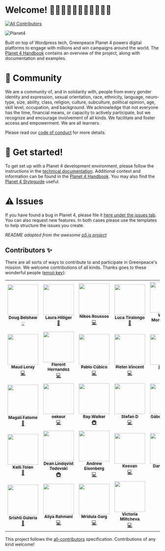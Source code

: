 # Welcome! 👋👋🏿👋🏽👋🏻👋🏾👋🏼
<!-- ALL-CONTRIBUTORS-BADGE:START - Do not remove or modify this section -->
[![All Contributors](https://img.shields.io/badge/all_contributors-32-orange.svg)](#contributors)
<!-- ALL-CONTRIBUTORS-BADGE:END -->

![Planet4](./planet4.png)

Built on top of Wordpress tech, Greenpeace Planet 4 powers digital platforms to engage with millions and win campaigns around the world. The [Planet 4 Handbook](https://planet4.greenpeace.org/) contains an overview of the project, along with documentation and examples.

# 👥 Community
We are a community of, and in solidarity with, people from every gender identity and expression, sexual orientation, race, ethnicity, language, neuro-type, size, ability, class, religion, culture, subculture, political opinion, age, skill level, occupation, and background. We acknowledge that not everyone has the time, financial means, or capacity to actively participate, but we recognize and encourage involvement of all kinds. We facilitate and foster access and empowerment. We are all learners.

Please read our [code of conduct](https://github.com/greenpeace/planet4/blob/master/CODE_OF_CONDUCT.md) for more details.

# 🤖 Get started!
To get set up with a Planet 4 development environment, please follow the instructions in the [technical documentation](https://support.greenpeace.org/planet4/development/installation). Additional context and information can be found in the [Planet 4 Handbook](https://planet4.greenpeace.org/). You may also find the [Planet 4 Styleguide](https://planet4.greenpeace.org/styleguide/) useful.

# ⚠️ Issues
If you have found a bug in Planet 4, please file it [here under the issues tab](https://github.com/greenpeace/planet4/issues). You can also request new features. In both cases please use the templates to help structure the issues you create.

*README adapted from the awesome [p5.js project](https://github.com/processing/p5.js)*

## Contributors ✨
There are all sorts of ways to contribute to and participate in Greenpeace's mission. We welcome contributions of all kinds. 
Thanks goes to these wonderful people ([emoji key](https://allcontributors.org/docs/en/emoji-key)):

<!-- ALL-CONTRIBUTORS-LIST:START - Do not remove or modify this section -->
<!-- prettier-ignore-start -->
<!-- markdownlint-disable -->
<table>
  <tr>
    <td align="center"><a href="http://dougbelshaw.com"><img src="https://avatars1.githubusercontent.com/u/2429426?v=4?s=100" width="100px;" alt=""/><br /><sub><b>Doug Belshaw</b></sub></a><br /><a href="#example-dajbelshaw" title="Examples">💡</a></td>
    <td align="center"><a href="http://www.laurahilliger.com"><img src="https://avatars0.githubusercontent.com/u/539017?v=4?s=100" width="100px;" alt=""/><br /><sub><b>Laura Hilliger</b></sub></a><br /><a href="#ideas-LauraHilliger" title="Ideas, Planning, & Feedback">🤔</a></td>
    <td align="center"><a href="https://roussos.cc"><img src="https://avatars1.githubusercontent.com/u/939357?v=4?s=100" width="100px;" alt=""/><br /><sub><b>Nikos Roussos</b></sub></a><br /><a href="https://github.com/greenpeace/planet4/commits?author=comzeradd" title="Code">💻</a></td>
    <td align="center"><a href="http://about.me/ilbrizzo"><img src="https://avatars0.githubusercontent.com/u/19947754?v=4?s=100" width="100px;" alt=""/><br /><sub><b>Luca Tiralongo</b></sub></a><br /><a href="#talk-IlBrizzo" title="Talks">📢</a></td>
    <td align="center"><a href="http://www.goldboroughstudio.com"><img src="https://avatars3.githubusercontent.com/u/34244772?v=4?s=100" width="100px;" alt=""/><br /><sub><b>William Morris-Julien</b></sub></a><br /><a href="#design-WillMorrisJulien" title="Design">🎨</a></td>
    <td align="center"><a href="http://www.ilovephp.net"><img src="https://avatars3.githubusercontent.com/u/5357471?v=4?s=100" width="100px;" alt=""/><br /><sub><b>Sagar Deshmukh</b></sub></a><br /><a href="https://github.com/greenpeace/planet4/commits?author=sagarsdeshmukh" title="Code">💻</a></td>
    <td align="center"><a href="https://github.com/dpivo"><img src="https://avatars1.githubusercontent.com/u/48321955?v=4?s=100" width="100px;" alt=""/><br /><sub><b>dpivo</b></sub></a><br /><a href="https://github.com/greenpeace/planet4/commits?author=dpivo" title="Code">💻</a></td>
  </tr>
  <tr>
    <td align="center"><a href="https://github.com/mleray"><img src="https://avatars1.githubusercontent.com/u/6949075?v=4?s=100" width="100px;" alt=""/><br /><sub><b>Maud Leray</b></sub></a><br /><a href="https://github.com/greenpeace/planet4/commits?author=mleray" title="Code">💻</a></td>
    <td align="center"><a href="https://florenthernandez.is"><img src="https://avatars1.githubusercontent.com/u/617346?v=4?s=100" width="100px;" alt=""/><br /><sub><b>Florent Hernandez</b></sub></a><br /><a href="https://github.com/greenpeace/planet4/commits?author=lithrel" title="Code">💻</a></td>
    <td align="center"><a href="http://pablocubi.co"><img src="https://avatars3.githubusercontent.com/u/340766?v=4?s=100" width="100px;" alt=""/><br /><sub><b>Pablo Cúbico</b></sub></a><br /><a href="https://github.com/greenpeace/planet4/commits?author=pablocubico" title="Code">💻</a></td>
    <td align="center"><a href="https://github.com/Inwerpsel"><img src="https://avatars2.githubusercontent.com/u/7604138?v=4?s=100" width="100px;" alt=""/><br /><sub><b>Pieter Vincent</b></sub></a><br /><a href="https://github.com/greenpeace/planet4/commits?author=Inwerpsel" title="Code">💻</a></td>
    <td align="center"><a href="https://github.com/jencub"><img src="https://avatars1.githubusercontent.com/u/32348677?v=4?s=100" width="100px;" alt=""/><br /><sub><b>jencub</b></sub></a><br /><a href="#infra-jencub" title="Infrastructure (Hosting, Build-Tools, etc)">🚇</a></td>
    <td align="center"><a href="https://github.com/suzi-greenpeace"><img src="https://avatars1.githubusercontent.com/u/65263490?v=4?s=100" width="100px;" alt=""/><br /><sub><b>suzi-greenpeace</b></sub></a><br /><a href="#platform-suzi-greenpeace" title="Packaging/porting to new platform">📦</a></td>
    <td align="center"><a href="https://github.com/koyan"><img src="https://avatars2.githubusercontent.com/u/2528229?v=4?s=100" width="100px;" alt=""/><br /><sub><b>Konstantinos Kokkorogiannis</b></sub></a><br /><a href="https://github.com/greenpeace/planet4/commits?author=koyan" title="Code">💻</a></td>
  </tr>
  <tr>
    <td align="center"><a href="https://github.com/magalifatome"><img src="https://avatars2.githubusercontent.com/u/66964242?v=4?s=100" width="100px;" alt=""/><br /><sub><b>Magali Fatome</b></sub></a><br /><a href="#design-magalifatome" title="Design">🎨</a></td>
    <td align="center"><a href="https://github.com/oekeur"><img src="https://avatars2.githubusercontent.com/u/14031077?v=4?s=100" width="100px;" alt=""/><br /><sub><b>oekeur</b></sub></a><br /><a href="https://github.com/greenpeace/planet4/commits?author=oekeur" title="Code">💻</a></td>
    <td align="center"><a href="https://github.com/27Bslash6"><img src="https://avatars3.githubusercontent.com/u/2221076?v=4?s=100" width="100px;" alt=""/><br /><sub><b>Ray Walker</b></sub></a><br /><a href="#infra-27Bslash6" title="Infrastructure (Hosting, Build-Tools, etc)">🚇</a></td>
    <td align="center"><a href="https://github.com/stduerre"><img src="https://avatars2.githubusercontent.com/u/46678842?v=4?s=100" width="100px;" alt=""/><br /><sub><b>Stefan D</b></sub></a><br /><a href="https://github.com/greenpeace/planet4/commits?author=stduerre" title="Code">💻</a></td>
    <td align="center"><a href="https://github.com/gaborgalgocz"><img src="https://avatars2.githubusercontent.com/u/7243095?v=4?s=100" width="100px;" alt=""/><br /><sub><b>Gábor Galgócz</b></sub></a><br /><a href="#translation-gaborgalgocz" title="Translation">🌍</a></td>
    <td align="center"><a href="https://github.com/andradaradu"><img src="https://avatars1.githubusercontent.com/u/67154062?v=4?s=100" width="100px;" alt=""/><br /><sub><b>andradaradu</b></sub></a><br /><a href="https://github.com/greenpeace/planet4/commits?author=andradaradu" title="Documentation">📖</a></td>
    <td align="center"><a href="https://github.com/jmarubay"><img src="https://avatars1.githubusercontent.com/u/51680590?v=4?s=100" width="100px;" alt=""/><br /><sub><b>Julia Marubayashi</b></sub></a><br /><a href="#data-jmarubay" title="Data">🔣</a></td>
  </tr>
  <tr>
    <td align="center"><a href="https://github.com/tolen"><img src="https://avatars1.githubusercontent.com/u/15688756?s=100" width="100px;" alt=""/><br /><sub><b>Kelli Tolen</b></sub></a><br /><a href="#ideas-tolen" title="Ideas, Planning, & Feedback">🤔</a></td>
    <td align="center"><a href="https://github.com/r0bobo"><img src="https://avatars3.githubusercontent.com/u/14269230?s=100" width="100px;" alt=""/><br /><sub><b>Dean Lindqvist Todevski</b></sub></a><br /><a href="#infra-r0bobo" title="Infrastructure (Hosting, Build-Tools, etc)">🚇</a></td>
    <td align="center"><a href="https://github.com/aeisenberg"><img src="https://avatars.githubusercontent.com/u/363559?v=4?s=100" width="100px;" alt=""/><br /><sub><b>Andrew Eisenberg</b></sub></a><br /><a href="https://github.com/greenpeace/planet4/commits?author=aeisenberg" title="Code">💻</a></td>
    <td align="center"><a href="https://keevan.dev"><img src="https://avatars.githubusercontent.com/u/10778294?v=4?s=100" width="100px;" alt=""/><br /><sub><b>Keevan</b></sub></a><br /><a href="https://github.com/greenpeace/planet4/commits?author=DanceParty" title="Code">💻</a></td>
    <td align="center"><a href="https://github.com/GP-Dan-Tovbein"><img src="https://avatars.githubusercontent.com/u/77975803?v=4?s=100" width="100px;" alt=""/><br /><sub><b>Dan Tovbein</b></sub></a><br /><a href="https://github.com/greenpeace/planet4/commits?author=GP-Dan-Tovbein" title="Code">💻</a></td>
    <td align="center"><a href="http://lovlin-thakkar.github.io"><img src="https://avatars.githubusercontent.com/u/19681278?v=4?s=100" width="100px;" alt=""/><br /><sub><b>Lovlin Thakkar</b></sub></a><br /><a href="https://github.com/greenpeace/planet4/commits?author=lovlin-thakkar" title="Code">💻</a></td>
    <td align="center"><a href="https://github.com/kritisingh1"><img src="https://avatars.githubusercontent.com/u/22004158?v=4?s=100" width="100px;" alt=""/><br /><sub><b>Kriti Singh</b></sub></a><br /><a href="https://github.com/greenpeace/planet4/commits?author=kritisingh1" title="Code">💻</a></td>
  </tr>
  <tr>
    <td align="center"><a href="https://github.com/sg7801"><img src="https://avatars.githubusercontent.com/u/61888364?v=4?s=100" width="100px;" alt=""/><br /><sub><b>Srishti Guleria</b></sub></a><br /><a href="https://github.com/greenpeace/planet4/commits?author=sg7801" title="Documentation">📖</a></td>
    <td align="center"><a href="https://github.com/aliya-rahmani"><img src="https://avatars.githubusercontent.com/u/65673692?v=4?s=100" width="100px;" alt=""/><br /><sub><b>Aliya Rahmani</b></sub></a><br /><a href="https://github.com/greenpeace/planet4/commits?author=aliya-rahmani" title="Code">💻</a></td>
    <td align="center"><a href="https://github.com/MridulaGarg"><img src="https://avatars.githubusercontent.com/u/33130181?v=4?s=100" width="100px;" alt=""/><br /><sub><b>Mridula Garg</b></sub></a><br /><a href="https://github.com/greenpeace/planet4/commits?author=MridulaGarg" title="Code">💻</a></td>
    <td align="center"><a href="https://github.com/victoria-miltcheva"><img src="https://avatars.githubusercontent.com/u/12804086?v=4?s=100" width="100px;" alt=""/><br /><sub><b>Victoria Miltcheva</b></sub></a><br /><a href="https://github.com/greenpeace/planet4/commits?author=victoria-miltcheva" title="Code">💻</a></td>
  </tr>
</table>

<!-- markdownlint-restore -->
<!-- prettier-ignore-end -->

<!-- ALL-CONTRIBUTORS-LIST:END -->

This project follows the [all-contributors](https://github.com/all-contributors/all-contributors) specification. Contributions of any kind welcome!
